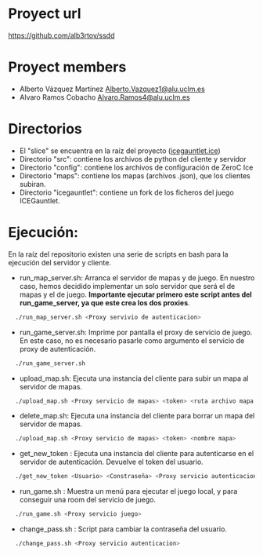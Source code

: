 # Proyect url 
https://github.com/alb3rtov/ssdd

# Proyect members
- Alberto Vázquez Martínez <Alberto.Vazquez1@alu.uclm.es>
- Alvaro Ramos Cobacho <Alvaro.Ramos4@alu.uclm.es>

# Directorios
- El "slice" se encuentra en la raíz del proyecto ([icegauntlet.ice](https://github.com/alb3rtov/SSDD/blob/L1/icegauntlet.ice))
- Directorio "src": contiene los archivos de python del cliente y servidor
- Directorio "config": contiene los archivos de configuración de ZeroC Ice
- Directorio "maps": contiene los mapas (archivos .json), que los clientes subiran.
- Directorio "icegauntlet": contiene un fork de los ficheros del juego ICEGauntlet.

# Ejecución:
En la raíz del repositorio existen una serie de scripts en bash para la ejecución del servidor y cliente.
- run_map_server.sh: Arranca el servidor de mapas y de juego. En nuestro caso, hemos decidido implementar un solo servidor que será el de mapas y el de juego. **Importante ejecutar primero este script antes del run_game_server, ya que este crea los dos proxies**.<br>
```bash
  ./run_map_server.sh <Proxy servivio de autenticacion>
```
- run_game_server.sh: Imprime por pantalla el proxy de servicio de juego. En este caso, no es necesario pasarle como argumento el servicio de proxy de autenticación.
```bash
  ./run_game_server.sh
```
- upload_map.sh: Ejecuta una instancia del cliente para subir un mapa al servidor de mapas.
```bash
  ./upload_map.sh <Proxy servicio de mapas> <token> <ruta archivo mapa (.JSON)>
```
- delete_map.sh: Ejecuta una instancia del cliente para borrar un mapa del servidor de mapas.
```bash
  ./upload_map.sh <Proxy servicio de mapas> <token> <nombre mapa>
```
- get_new_token : Ejecuta una instancia del cliente para autenticarse en el servidor de autenticación. Devuelve el token del usuario.
```bash
  ./get_new_token <Usuario> <Constraseña> <Proxy servicio autenticacion>
```
- run_game.sh : Muestra un menú para ejecutar el juego local, y para conseguir una room del servicio de juego.
```bash
  ./run_game.sh <Proxy servicio juego>
```
- change_pass.sh : Script para cambiar la contraseña del usuario.
```bash
  ./change_pass.sh <Proxy servicio autenticacion>
```

   <!-- ### Ejemplo método getRoom
   El método getRoom elige un mapa aleatorio. Muestra por pantalla los mapas disponibles localmente.
   ![Alt Text](https://i.imgur.com/93l7eN8.gif) -->
